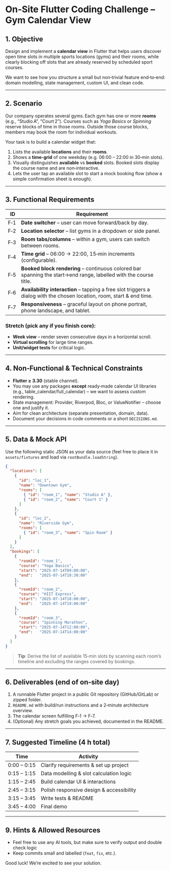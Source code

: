 # On‑Site Flutter Coding Challenge – Gym Calendar View

## 1. Objective

Design and implement a **calendar view** in Flutter that helps users discover open time slots in multiple sports locations (gyms) and their rooms, while clearly blocking off slots that are already reserved by scheduled sport courses.

We want to see how you structure a small but non‑trivial feature end‑to‑end: domain modelling, state management, custom UI, and clean code.

---

## 2. Scenario

Our company operates several gyms. Each gym has one or more **rooms** (e.g., “Studio A”, “Court 2”). Courses such as *Yoga Basics* or *Spinning* reserve blocks of time in those rooms.  Outside those course blocks, members may book the room for individual workouts.

Your task is to build a calendar widget that:

1. Lists the available **locations** and their **rooms**.
2. Shows a **time‑grid** of one weekday (e.g. 06:00 – 22:00 in 30‑min slots).
3. Visually distinguishes **available** vs **booked** slots.  Booked slots display the course name and are non‑interactive.
4. Lets the user tap an available slot to start a mock booking flow (show a simple confirmation sheet is enough).

---

## 3. Functional Requirements

|  ID | Requirement                                                                                                            |
| --- | ---------------------------------------------------------------------------------------------------------------------- |
| F‑1 | **Date switcher** – user can move forward/back by day.                                                                 |
| F‑2 | **Location selector** – list gyms in a dropdown or side panel.                                                         |
| F‑3 | **Room tabs/columns** – within a gym, users can switch between rooms.                                                  |
| F‑4 | **Time grid** – 06:00 → 22:00, 15‑min increments (configurable).                                                       |
| F‑5 | **Booked block rendering** – continuous colored bar spanning the start→end range, labelled with the course title.      |
| F‑6 | **Availability interaction** – tapping a free slot triggers a dialog with the chosen location, room, start & end time. |
| F‑7 | **Responsiveness** – graceful layout on phone portrait, phone landscape, and tablet.                                   |

### Stretch (pick any if you finish core):

* **Week view** – render seven consecutive days in a horizontal scroll.
* **Virtual scrolling** for large time ranges.
* **Unit/widget tests** for critical logic.

---

## 4. Non‑Functional & Technical Constraints

* **Flutter ≥ 3.30** (stable channel).
* You may use any packages **except** ready‑made calendar UI libraries (e.g., table\_calendar/full\_calendar) – we want to assess custom rendering.
* State management: Provider, Riverpod, Bloc, or ValueNotifier – choose one and justify it.
* Aim for clean architecture (separate presentation, domain, data).
* Document your decisions in code comments or a short `DECISIONS.md`.

---

## 5. Data & Mock API

Use the following static JSON as your data source (feel free to place it in `assets/fixtures` and load via `rootBundle.loadString`).

```json
{
  "locations": [
    {
      "id": "loc_1",
      "name": "Downtown Gym",
      "rooms": [
        { "id": "room_1", "name": "Studio A" },
        { "id": "room_2", "name": "Court 1" }
      ]
    },
    {
      "id": "loc_2",
      "name": "Riverside Gym",
      "rooms": [
        { "id": "room_3", "name": "Spin Room" }
      ]
    }
  ],
  "bookings": [
    {
      "roomId": "room_1",
      "course": "Yoga Basics",
      "start": "2025-07-14T09:00:00",
      "end":   "2025-07-14T10:30:00"
    },
    {
      "roomId": "room_2",
      "course": "HIIT Express",
      "start": "2025-07-14T18:00:00",
      "end":   "2025-07-14T19:00:00"
    },
    {
      "roomId": "room_3",
      "course": "Spinning Marathon",
      "start": "2025-07-14T12:00:00",
      "end":   "2025-07-14T14:00:00"
    }
  ]
}
```

> **Tip**: Derive the list of available 15‑min slots by scanning each room’s timeline and excluding the ranges covered by bookings.

---

## 6. Deliverables (end of on‑site day)

1. A runnable Flutter project in a public Git repository (GitHub/GitLab) or zipped folder.
2. `README.md` with build/run instructions and a 2‑minute architecture overview.
3. The calendar screen fulfilling F‑1 → F‑7.
4. (Optional) Any stretch goals you achieved, documented in the README.

---

## 7. Suggested Timeline (4 h total)

| Time        | Activity                                 |
| ----------- | ---------------------------------------- |
| 0:00 – 0:15 | Clarify requirements & set up project    |
| 0:15 – 1:15 | Data modelling & slot calculation logic  |
| 1:15 – 2:45 | Build calendar UI & interactions         |
| 2:45 – 3:15 | Polish responsive design & accessibility |
| 3:15 – 3:45 | Write tests & README                     |
| 3:45 – 4:00 | Final demo              |

---

## 9. Hints & Allowed Resources

* Feel free to use any AI tools, but make sure to verify output and double check logic
* Keep commits small and labelled (`feat`, `fix`, etc.).

Good luck! We’re excited to see your solution.
